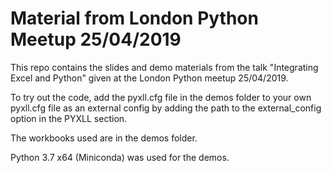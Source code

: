 # Material from London Python Meetup 25/04/2019

This repo contains the slides and demo materials from the talk
"Integrating Excel and Python" given at the London Python meetup 25/04/2019.

To try out the code, add the pyxll.cfg file in the demos folder to your own pyxll.cfg file
as an external config by adding the path to the external_config option in the PYXLL section.

The workbooks used are in the demos folder.

Python 3.7 x64 (Miniconda) was used for the demos.
